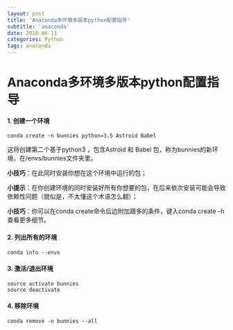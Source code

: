 ```yaml
---
layout: post
title: 'Anaconda多环境多版本python配置指导'
subtitle: 'anaconda'
date: 2018-06-11
categories: Python
tags: anaconda 
---
```


# Anaconda多环境多版本python配置指导

#### 1. 创建一个环境
```
conda create -n bunnies python=3.5 Astroid Babel
```
这将创建第二个基于python3 ，包含Astroid 和 Babel 包，称为bunnies的新环境，在/envs/bunnies文件夹里。

**小技巧**：在此同时安装你想在这个环境中运行的包；

**小提示**：在你创建环境的同时安装好所有你想要的包，在后来依次安装可能会导致依赖性问题（貌似是，不太懂这个术语怎么翻）；

**小技巧**：你可以在conda create命令后边附加跟多的条件，键入conda create –h 查看更多细节。

#### 2. 列出所有的环境

```
conda info --envs
```

#### 3. 激活/退出环境

```
source activate bunnies
source deactivate
```

#### 4. 移除环境

```
conda remove -n bunnies --all
```
